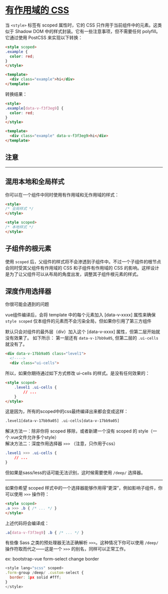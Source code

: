 # [有作用域的 CSS](https://vue-loader-v14.vuejs.org/zh-cn/features/scoped-css.html)

当 `<style>` 标签有 scoped 属性时，它的 CSS 只作用于当前组件中的元素。这类似于 Shadow DOM 中的样式封装。它有一些注意事项，但不需要任何 polyfill。它通过使用 PostCSS 来实现以下转换：

```html
<style scoped>
.example {
  color: red;
}
</style>

<template>
  <div class="example">hi</div>
</template>
```

转换结果：

```html
<style>
.example[data-v-f3f3eg9] {
  color: red;
}
</style>

<template>
  <div class="example" data-v-f3f3eg9>hi</div>
</template>
```

## 注意

---

## 混用本地和全局样式

你可以在一个组件中同时使用有作用域和无作用域的样式：

```html
<style>
/* 全局样式 */
</style>

<style scoped>
/* 本地样式 */
</style>
```

## 子组件的根元素

使用 `scoped` 后，父组件的样式将不会渗透到子组件中。不过一个子组件的根节点会同时受其父组件有作用域的 CSS 和子组件有作用域的 CSS 的影响。这样设计是为了让父组件可以从布局的角度出发，调整其子组件根元素的样式。

## 深度作用选择器

你很可能会遇到的问题  

vue组件编译后，会将 template 中的每个元素加入 [data-v-xxxx] 属性来确保 `style scoped` 仅本组件的元素而不会污染全局，但如果你引用了第三方组件

默认只会对组件的最外层（div）加入这个 [data-v-xxxx] 属性，但第二层开始就没有效果了。
如下所示： 第一层还有 `data-v-17bb9a05`, 但第二层的 `.ui-cells` 就没有了。

```html
<div data-v-17bb9a05 class="level1">
  <!---->
  <div class="ui-cells">
```

所以，如果你期待通过如下方式修改 ui-cells 的样式。是没有任何效果的：

```html
<style scoped>
    .level1 .ui-cells {
        // ...
    }
</style>
```

这是因为，所有的scoped中的css最终编译出来都会变成这样：

```html
.level1[data-v-17bb9a05] .ui-cells[data-v-17bb9a05]
```

解决方法一：除非你将 scoped 移除，或者新建一个没有 scoped 的 style（一个.vue文件允许多个style）  
解决方法二：深度作用选择器 `>>>` （注意，只作用于css）

```css
.level1 >>> .ui-cells {
    // ...
}
```
但如果是sass/less的话可能无法识别，这时候需要使用 `/deep/` 选择器。

---

如果你希望 scoped 样式中的一个选择器能够作用得“更深”，例如影响子组件，你可以使用 `>>>` 操作符：

```html
<style scoped>
.a >>> .b { /* ... */ }
</style>
```

上述代码将会编译成：

```css
.a[data-v-f3f3eg9] .b { /* ... */ }
```

有些像 Sass 之类的预处理器无法正确解析 `>>>`。这种情况下你可以使用 `/deep/` 操作符取而代之——这是一个 `>>>` 的别名，同样可以正常工作。

ex: bootstrap-vue form-select change border

```js
<style lang="scss" scoped>
.form-group /deep/ .custom-select {
  border: 1px solid #fff;
}
</style>
```
